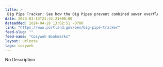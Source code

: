 ```yaml
---
title: > 
 Big Pipe Tracker: See how the Big Pipes prevent combined sewer overflows | Portland.gov
date: 2023-03-13T22:42:21+00:00
dateadded: 2024-04-26 13:02:51 -0700
link: "https://www.portland.gov/bes/big-pipe-tracker"
feed-slug: ""
feed-name: "Cozyweb Bookmarks"
layout: urlnote
tags: cozyweb
--- 
```

No Description
 <!-- end excerpt --> 
